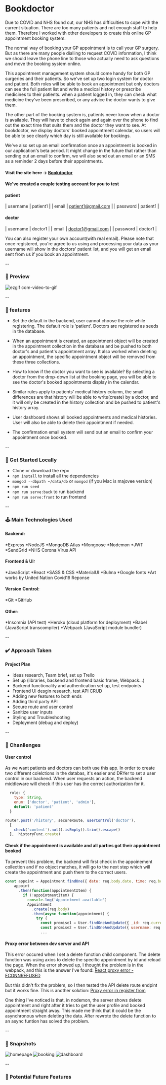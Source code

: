 # Bookdoctor 

Due to COVID and NHS found cut, our NHS has difficulties to cope with the current situation. There are too many patients and not enough staff to help them. Therefore I worked with other developers to create this online GP appointment booking system. 

The normal way of booking your GP appointment is to call your GP surgery. But as there are many people dialling to request COVID information, I think we should leave the phone line to those who actually need to ask questions and move the booking system online.

This appointment management system should come handy for both GP surgeries and their patients. So we've set up two login system for doctor and patient. Both roles will be able to book an appointment but only doctors can see the full patient list and write a medical history or prescribe medicines to their patients. when a patient logged in, they can check what medicine they've been prescribed, or any advice the doctor wants to give them.

The other part of the booking system is, patients never know when a doctor is available. They will have to check again and again over the phone to find out the exact time that suits them and the doctor they want to see. At bookdoctor, we display doctors' booked appointment calendar, so users will be able to see clearly which day is still available for bookings. 

We've also set up an email confirmation once an appointment is booked in our application's beta period. It might change in the future that rather than sending out an email to confirm, we will also send out an email or an SMS as a reminder 2 days before their appointments.


#### Visit the site here → [Bookdoctor](https://bookdoctor.herokuapp.com/)

#### We've created a couple testing account for you to test
#### patient ####
| username      | patient1         |
| email      | patient1@gmail.com         |
| password      | patient1         |
#### doctor ####
| username      | doctor1         |
| email      | doctor1@gmail.com         |
| password      | doctor1         |

You can also register your own account(with real email). Please note that once registered, you're agree to us using and processing your data as your username will show in the doctors' patient list, and you will get an email sent from us if you book an appointment.


--


### 🎥 Preview 
![ezgif com-video-to-gif](https://media.giphy.com/media/YrO11LriPyQZXQ1LP3/giphy.gif)

--

### 💎 features 
- Set the default in the backend, user cannot choose the role while registering. The default role is ‘patient’. Doctors are registered as seeds in the database.

- When an appointment is created, an appointment object will be created in the appointment collection in the database and be pushed to both doctor's and patient's appointment array. It also worked when deleting an appointment, the specific appointment object will be removed from these three collections.

- How to know if the doctor you want to see is available? By selecting a doctor from the drop-down list at the booking page, you will be able to see the doctor's booked appointments display in the calendar.

- Similar rules apply to patients' medical history column, the small differences are that history will be able to write(create) by a doctor, and it will only be created in the history collection and be pushed to patient's history array. 

- User dashboard shows all booked appointments and medical histories. User will also be able to delete their appointment if needed.

- The confirmation email system will send out an email to confirm your appointment once booked.

--

### :rocket: Get Started Locally

* Clone or download the repo
* `npm install` to install all the dependencies
* `mongod --dbpath ~/data/db`  or `mongod` (if you Mac is majovee version)
* `npm run seed`
* `npm run serve:back` to run backend
* `npm run serve:front` to run frontend

--

### 🕹 Main Technologies Used

#### Backend: ####
*Express
*NodeJS 
*MongoDB Atlas
*Mongoose
*Nodemon
*JWT
*SendGrid
*NHS Corona Virus API
#### Frontend & UI: ####
*JavaScript
*React
*SASS & CSS
*MaterialUI
*Bulma
*Google fonts
*Art works by United Nation Covid19 Reponse
#### Version Control: ####
*Git
*GitHub
#### Other: ####
*Insomnia (API test)
*Heroku (cloud platform for deployment)
*Babel (JavaScript transcompiler)
*Webpack (JavaScript module bundler)

--

### ✔️ Approach Taken

#### Project Plan ####
- Ideas research, Team brief, set up Trello
- Set up (libraries, backend and frontend basic frame, Webpack...)
- Backend functionality and authentication set up, test endpoints
- Frontend UI desgin research, test API CRUD
- Adding new features to both ends
- Adding third party API
- Secure route and user control
- Sanitize user inputs
- Styling and Troubleshooting
- Deployment (debug and deploy)

--

### 🧐 Chanllenges

#### User control
As we want patients and doctors can both use this app. In order to create two different colelctions in the databas, it's easier and DRYer to set a user control in our backend. When user requests an action, the backend middleware will check if this user has the correct authorization for it.

```js
  role: {
    type: String,
    enum: ['doctor', 'patient', 'admin'],
    default: 'patient'
  }
```
```js
router.post('/history', secureRoute, userControl('doctor'),
  [
    check('content').not().isEmpty().trim().escape()
  ],  historyFunc.create)
```

#### Check if the appointment is available and all parties got their appointment booked
To prevent this problem, the backend will first check in the appoinement collection and if no object matches, it will go to the next step which will create the appointment and push them to the correct users.

```js
const appoint = Appointment.findOne({ date: req.body.date, time: req.body.time, doctor: req.body.doctor }).exec()
    appoint
      .then(function(appointmentItem) {
        if (!appointmentItem) {
          console.log('Appointment available')
          Appointment
            .create(req.body)
            .then(async function(appointment) {
              try {
                const promise1 = User.findOneAndUpdate({ _id: req.currentUser._id }, { $push: { appointment: appointment } }, { new: true })
                const promise2 = User.findOneAndUpdate({ username: req.body.doctor }, { $push: { appointment: appointment } }, { new: true })
                ...
```

#### Proxy error between dev server and API
This error occured when I set a delete function child component. The delete function was using axios to delete the specific appointment by id and reload the page. When the error showed up, I thought the problem is in the webpack, and this is the answer I've found: [React proxy error - ECONNREFUSED](https://stackoverflow.com/questions/50107816/react-proxy-error-could-not-proxy-request-api-from-localhost3000-to-http-l)

But this didn't fix the problem, so I then tested the API delete route endpint but it works fine. This is another solution: [Proxy error in register from](https://stackoverflow.com/questions/57858311/error-occured-while-trying-to-proxy-to-localhost3000-api-register-in-register) 

One thing I've noticed is that, in nodemon, the server shows delete appointment and right after it tries to get the user profile and booked appointment straight away. This made me think that it could be the asynchronous when deleting the data. After rewrote the delete function to an async funtion has 
solved the problem.



--

### 📸 Snapshots
![homepage](./assets/home.png)
![booking](./assets/booking.png)
![dashboard](assets/dashboard.png)

--

### 🔮 Potential Future Features ###








